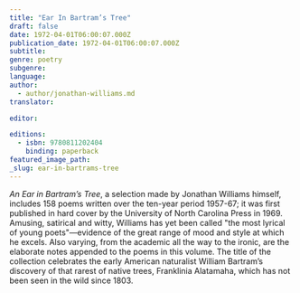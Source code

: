 ```yaml
---
title: "Ear In Bartram’s Tree"
draft: false
date: 1972-04-01T06:00:07.000Z
publication_date: 1972-04-01T06:00:07.000Z
subtitle:
genre: poetry
subgenre:
language:
author:
  - author/jonathan-williams.md
translator:

editor:

editions:
  - isbn: 9780811202404
    binding: paperback
featured_image_path:
_slug: ear-in-bartrams-tree
---
```


_An Ear in Bartram’s Tree_, a selection made by Jonathan Williams himself, includes 158 poems written over the ten-year period 1957-67; it was first published in hard cover by the University of North Carolina Press in 1969. Amusing, satirical and witty, Williams has yet been called "the most lyrical of young poets"––evidence of the great range of mood and style at which he excels. Also varying, from the academic all the way to the ironic, are the elaborate notes appended to the poems in this volume. The title of the collection celebrates the early American naturalist William Bartram’s discovery of that rarest of native trees, Franklinia Alatamaha, which has not been seen in the wild since 1803.


